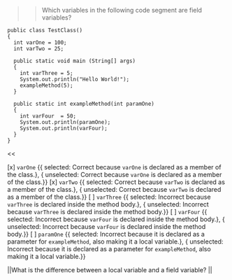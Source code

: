 >>Which variables in the following code segment are field variables?</p>
<pre><code class="java language-java">public class TestClass()
{
  int varOne = 100;
  int varTwo = 25;

  public static void main (String[] args)
  {
    int varThree = 5;
    System.out.println("Hello World!");
    exampleMethod(5);
  }

  public static int exampleMethod(int paramOne)
  {
    int varFour  = 50;
    System.out.println(paramOne);
    System.out.println(varFour);
  }
}
</code></pre> <<

[x] <code>varOne</code> {{ selected: Correct because <code>varOne</code> is declared as a member of the class.}, { unselected: Correct because <code>varOne</code> is declared as a member of the class.}}
[x] <code>varTwo</code> {{ selected: Correct because <code>varTwo</code> is declared as a member of the class.}, { unselected: Correct because <code>varTwo</code> is declared as a member of the class.}}
[ ] <code>varThree</code> {{ selected: Incorrect because <code>varThree</code> is declared inside the method body.}, { unselected: Incorrect because <code>varThree</code> is declared inside the method body.}}
[ ] <code>varFour</code> {{ selected: Incorrect because <code>varFour</code> is declared inside the method body.}, { unselected: Incorrect because <code>varFour</code> is declared inside the method body.}}
[ ] <code>paramOne</code> {{ selected: Incorrect because it is declared as a parameter for <code>exampleMethod</code>, also making it a local variable.}, { unselected: Incorrect because it is declared as a parameter for <code>exampleMethod</code>, also making it a local variable.}}

||What is the difference between a local variable and a field variable? ||
